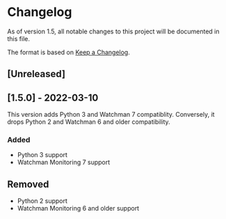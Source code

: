 # Changelog
As of version 1.5, all notable changes to this project will be documented in this file.

The format is based on [Keep a Changelog](https://keepachangelog.com/en/1.0.0/).

## [Unreleased]

## [1.5.0] - 2022-03-10
This version adds Python 3 and Watchman 7 compatiblity. Conversely, it drops Python 2 and Watchman 6 and older compatibility.

### Added
- Python 3 support
- Watchman Monitoring 7 support

## Removed
- Python 2 support
- Watchman Monitoring 6 and older support
